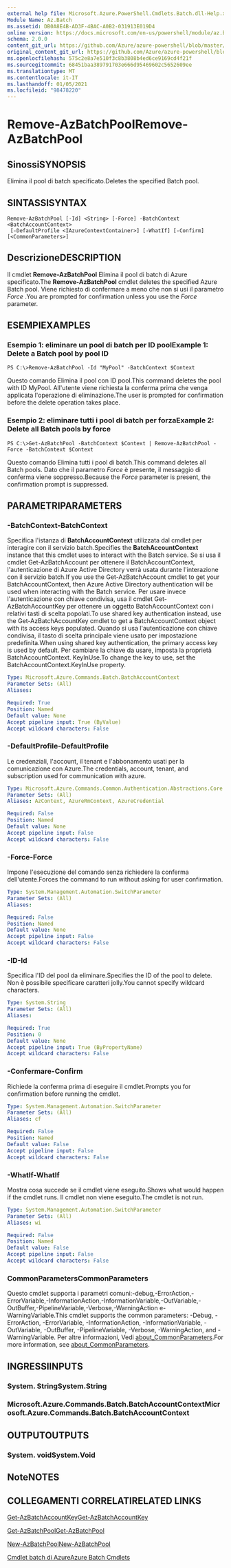 ```yaml
---
external help file: Microsoft.Azure.PowerShell.Cmdlets.Batch.dll-Help.xml
Module Name: Az.Batch
ms.assetid: DB0A8E4B-AD3F-4BAC-A0B2-031913E019D4
online version: https://docs.microsoft.com/en-us/powershell/module/az.batch/remove-azbatchpool
schema: 2.0.0
content_git_url: https://github.com/Azure/azure-powershell/blob/master/src/Batch/Batch/help/Remove-AzBatchPool.md
original_content_git_url: https://github.com/Azure/azure-powershell/blob/master/src/Batch/Batch/help/Remove-AzBatchPool.md
ms.openlocfilehash: 575c2e8a7e510f3c8b3808b4ed6ce9169cd4f21f
ms.sourcegitcommit: 68451baa389791703e666d95469602c5652609ee
ms.translationtype: MT
ms.contentlocale: it-IT
ms.lasthandoff: 01/05/2021
ms.locfileid: "98478220"
---
```

# <span data-ttu-id="b565b-101">Remove-AzBatchPool</span><span class="sxs-lookup"><span data-stu-id="b565b-101">Remove-AzBatchPool</span></span>

## <span data-ttu-id="b565b-102">Sinossi</span><span class="sxs-lookup"><span data-stu-id="b565b-102">SYNOPSIS</span></span>
<span data-ttu-id="b565b-103">Elimina il pool di batch specificato.</span><span class="sxs-lookup"><span data-stu-id="b565b-103">Deletes the specified Batch pool.</span></span>

## <span data-ttu-id="b565b-104">SINTASSI</span><span class="sxs-lookup"><span data-stu-id="b565b-104">SYNTAX</span></span>

```
Remove-AzBatchPool [-Id] <String> [-Force] -BatchContext <BatchAccountContext>
 [-DefaultProfile <IAzureContextContainer>] [-WhatIf] [-Confirm] [<CommonParameters>]
```

## <span data-ttu-id="b565b-105">Descrizione</span><span class="sxs-lookup"><span data-stu-id="b565b-105">DESCRIPTION</span></span>
<span data-ttu-id="b565b-106">Il cmdlet **Remove-AzBatchPool** Elimina il pool di batch di Azure specificato.</span><span class="sxs-lookup"><span data-stu-id="b565b-106">The **Remove-AzBatchPool** cmdlet deletes the specified Azure Batch pool.</span></span>
<span data-ttu-id="b565b-107">Viene richiesto di confermare a meno che non si usi il parametro *Force* .</span><span class="sxs-lookup"><span data-stu-id="b565b-107">You are prompted for confirmation unless you use the *Force* parameter.</span></span>

## <span data-ttu-id="b565b-108">ESEMPI</span><span class="sxs-lookup"><span data-stu-id="b565b-108">EXAMPLES</span></span>

### <span data-ttu-id="b565b-109">Esempio 1: eliminare un pool di batch per ID pool</span><span class="sxs-lookup"><span data-stu-id="b565b-109">Example 1: Delete a Batch pool by pool ID</span></span>
```
PS C:\>Remove-AzBatchPool -Id "MyPool" -BatchContext $Context
```

<span data-ttu-id="b565b-110">Questo comando Elimina il pool con ID pool.</span><span class="sxs-lookup"><span data-stu-id="b565b-110">This command deletes the pool with ID MyPool.</span></span>
<span data-ttu-id="b565b-111">All'utente viene richiesta la conferma prima che venga applicata l'operazione di eliminazione.</span><span class="sxs-lookup"><span data-stu-id="b565b-111">The user is prompted for confirmation before the delete operation takes place.</span></span>

### <span data-ttu-id="b565b-112">Esempio 2: eliminare tutti i pool di batch per forza</span><span class="sxs-lookup"><span data-stu-id="b565b-112">Example 2: Delete all Batch pools by force</span></span>
```
PS C:\>Get-AzBatchPool -BatchContext $Context | Remove-AzBatchPool -Force -BatchContext $Context
```

<span data-ttu-id="b565b-113">Questo comando Elimina tutti i pool di batch.</span><span class="sxs-lookup"><span data-stu-id="b565b-113">This command deletes all Batch pools.</span></span>
<span data-ttu-id="b565b-114">Dato che il parametro *Force* è presente, il messaggio di conferma viene soppresso.</span><span class="sxs-lookup"><span data-stu-id="b565b-114">Because the *Force* parameter is present, the confirmation prompt is suppressed.</span></span>

## <span data-ttu-id="b565b-115">PARAMETRI</span><span class="sxs-lookup"><span data-stu-id="b565b-115">PARAMETERS</span></span>

### <span data-ttu-id="b565b-116">-BatchContext</span><span class="sxs-lookup"><span data-stu-id="b565b-116">-BatchContext</span></span>
<span data-ttu-id="b565b-117">Specifica l'istanza di **BatchAccountContext** utilizzata dal cmdlet per interagire con il servizio batch.</span><span class="sxs-lookup"><span data-stu-id="b565b-117">Specifies the **BatchAccountContext** instance that this cmdlet uses to interact with the Batch service.</span></span>
<span data-ttu-id="b565b-118">Se si usa il cmdlet Get-AzBatchAccount per ottenere il BatchAccountContext, l'autenticazione di Azure Active Directory verrà usata durante l'interazione con il servizio batch.</span><span class="sxs-lookup"><span data-stu-id="b565b-118">If you use the Get-AzBatchAccount cmdlet to get your BatchAccountContext, then Azure Active Directory authentication will be used when interacting with the Batch service.</span></span> <span data-ttu-id="b565b-119">Per usare invece l'autenticazione con chiave condivisa, usa il cmdlet Get-AzBatchAccountKey per ottenere un oggetto BatchAccountContext con i relativi tasti di scelta popolati.</span><span class="sxs-lookup"><span data-stu-id="b565b-119">To use shared key authentication instead, use the Get-AzBatchAccountKey cmdlet to get a BatchAccountContext object with its access keys populated.</span></span> <span data-ttu-id="b565b-120">Quando si usa l'autenticazione con chiave condivisa, il tasto di scelta principale viene usato per impostazione predefinita.</span><span class="sxs-lookup"><span data-stu-id="b565b-120">When using shared key authentication, the primary access key is used by default.</span></span> <span data-ttu-id="b565b-121">Per cambiare la chiave da usare, imposta la proprietà BatchAccountContext. KeyInUse.</span><span class="sxs-lookup"><span data-stu-id="b565b-121">To change the key to use, set the BatchAccountContext.KeyInUse property.</span></span>

```yaml
Type: Microsoft.Azure.Commands.Batch.BatchAccountContext
Parameter Sets: (All)
Aliases:

Required: True
Position: Named
Default value: None
Accept pipeline input: True (ByValue)
Accept wildcard characters: False
```

### <span data-ttu-id="b565b-122">-DefaultProfile</span><span class="sxs-lookup"><span data-stu-id="b565b-122">-DefaultProfile</span></span>
<span data-ttu-id="b565b-123">Le credenziali, l'account, il tenant e l'abbonamento usati per la comunicazione con Azure.</span><span class="sxs-lookup"><span data-stu-id="b565b-123">The credentials, account, tenant, and subscription used for communication with azure.</span></span>

```yaml
Type: Microsoft.Azure.Commands.Common.Authentication.Abstractions.Core.IAzureContextContainer
Parameter Sets: (All)
Aliases: AzContext, AzureRmContext, AzureCredential

Required: False
Position: Named
Default value: None
Accept pipeline input: False
Accept wildcard characters: False
```

### <span data-ttu-id="b565b-124">-Force</span><span class="sxs-lookup"><span data-stu-id="b565b-124">-Force</span></span>
<span data-ttu-id="b565b-125">Impone l'esecuzione del comando senza richiedere la conferma dell'utente.</span><span class="sxs-lookup"><span data-stu-id="b565b-125">Forces the command to run without asking for user confirmation.</span></span>

```yaml
Type: System.Management.Automation.SwitchParameter
Parameter Sets: (All)
Aliases:

Required: False
Position: Named
Default value: None
Accept pipeline input: False
Accept wildcard characters: False
```

### <span data-ttu-id="b565b-126">-ID</span><span class="sxs-lookup"><span data-stu-id="b565b-126">-Id</span></span>
<span data-ttu-id="b565b-127">Specifica l'ID del pool da eliminare.</span><span class="sxs-lookup"><span data-stu-id="b565b-127">Specifies the ID of the pool to delete.</span></span>
<span data-ttu-id="b565b-128">Non è possibile specificare caratteri jolly.</span><span class="sxs-lookup"><span data-stu-id="b565b-128">You cannot specify wildcard characters.</span></span>

```yaml
Type: System.String
Parameter Sets: (All)
Aliases:

Required: True
Position: 0
Default value: None
Accept pipeline input: True (ByPropertyName)
Accept wildcard characters: False
```

### <span data-ttu-id="b565b-129">-Confermare</span><span class="sxs-lookup"><span data-stu-id="b565b-129">-Confirm</span></span>
<span data-ttu-id="b565b-130">Richiede la conferma prima di eseguire il cmdlet.</span><span class="sxs-lookup"><span data-stu-id="b565b-130">Prompts you for confirmation before running the cmdlet.</span></span>

```yaml
Type: System.Management.Automation.SwitchParameter
Parameter Sets: (All)
Aliases: cf

Required: False
Position: Named
Default value: False
Accept pipeline input: False
Accept wildcard characters: False
```

### <span data-ttu-id="b565b-131">-WhatIf</span><span class="sxs-lookup"><span data-stu-id="b565b-131">-WhatIf</span></span>
<span data-ttu-id="b565b-132">Mostra cosa succede se il cmdlet viene eseguito.</span><span class="sxs-lookup"><span data-stu-id="b565b-132">Shows what would happen if the cmdlet runs.</span></span>
<span data-ttu-id="b565b-133">Il cmdlet non viene eseguito.</span><span class="sxs-lookup"><span data-stu-id="b565b-133">The cmdlet is not run.</span></span>

```yaml
Type: System.Management.Automation.SwitchParameter
Parameter Sets: (All)
Aliases: wi

Required: False
Position: Named
Default value: False
Accept pipeline input: False
Accept wildcard characters: False
```

### <span data-ttu-id="b565b-134">CommonParameters</span><span class="sxs-lookup"><span data-stu-id="b565b-134">CommonParameters</span></span>
<span data-ttu-id="b565b-135">Questo cmdlet supporta i parametri comuni:-debug,-ErrorAction,-ErrorVariable,-InformationAction,-InformationVariable,-OutVariable,-OutBuffer,-PipelineVariable,-Verbose,-WarningAction e-WarningVariable.</span><span class="sxs-lookup"><span data-stu-id="b565b-135">This cmdlet supports the common parameters: -Debug, -ErrorAction, -ErrorVariable, -InformationAction, -InformationVariable, -OutVariable, -OutBuffer, -PipelineVariable, -Verbose, -WarningAction, and -WarningVariable.</span></span> <span data-ttu-id="b565b-136">Per altre informazioni, Vedi [about_CommonParameters](http://go.microsoft.com/fwlink/?LinkID=113216).</span><span class="sxs-lookup"><span data-stu-id="b565b-136">For more information, see [about_CommonParameters](http://go.microsoft.com/fwlink/?LinkID=113216).</span></span>

## <span data-ttu-id="b565b-137">INGRESSI</span><span class="sxs-lookup"><span data-stu-id="b565b-137">INPUTS</span></span>

### <span data-ttu-id="b565b-138">System. String</span><span class="sxs-lookup"><span data-stu-id="b565b-138">System.String</span></span>

### <span data-ttu-id="b565b-139">Microsoft.Azure.Commands.Batch.BatchAccountContext</span><span class="sxs-lookup"><span data-stu-id="b565b-139">Microsoft.Azure.Commands.Batch.BatchAccountContext</span></span>

## <span data-ttu-id="b565b-140">OUTPUT</span><span class="sxs-lookup"><span data-stu-id="b565b-140">OUTPUTS</span></span>

### <span data-ttu-id="b565b-141">System. void</span><span class="sxs-lookup"><span data-stu-id="b565b-141">System.Void</span></span>

## <span data-ttu-id="b565b-142">Note</span><span class="sxs-lookup"><span data-stu-id="b565b-142">NOTES</span></span>

## <span data-ttu-id="b565b-143">COLLEGAMENTI CORRELATI</span><span class="sxs-lookup"><span data-stu-id="b565b-143">RELATED LINKS</span></span>

[<span data-ttu-id="b565b-144">Get-AzBatchAccountKey</span><span class="sxs-lookup"><span data-stu-id="b565b-144">Get-AzBatchAccountKey</span></span>](./Get-AzBatchAccountKey.md)

[<span data-ttu-id="b565b-145">Get-AzBatchPool</span><span class="sxs-lookup"><span data-stu-id="b565b-145">Get-AzBatchPool</span></span>](./Get-AzBatchPool.md)

[<span data-ttu-id="b565b-146">New-AzBatchPool</span><span class="sxs-lookup"><span data-stu-id="b565b-146">New-AzBatchPool</span></span>](./New-AzBatchPool.md)

[<span data-ttu-id="b565b-147">Cmdlet batch di Azure</span><span class="sxs-lookup"><span data-stu-id="b565b-147">Azure Batch Cmdlets</span></span>](/powershell/module/Az.Batch/)
